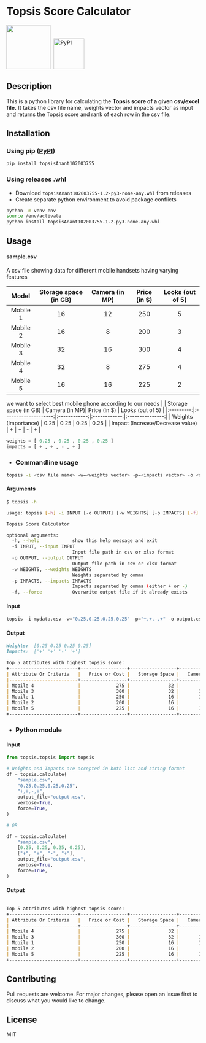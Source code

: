 # Topsis Score Calculator

<div>
<a href = "https://pepy.tech/project/topsisanant102003755/"><img src = "https://static.pepy.tech/personalized-badge/topsisanant102003755?period=total&units=international_system&left_color=black&right_color=orange&left_text=Downloads" width = 115/></a>&nbsp;
<a href = "https://pypi.org/project/topsisAnant102003755/"><img alt="PyPI" src="https://img.shields.io/pypi/v/topsisanant102003755" width = 80></a>
</div>

## Description
This is a python library for calculating the **Topsis score of a given csv/excel file.** It takes the csv file name, weights vector and impacts vector as input and returns the Topsis score and rank of each row in the csv file.

## Installation 
### Using pip ([PyPI](https://pypi.org/project/topsisAnant102003755/))
    
```sh
pip install topsisAnant102003755
```
### Using releases .whl
* Download ```topsisAnant102003755-1.2-py3-none-any.whl``` from releases
* Create separate python environment to avoid package conflicts
```sh
python -m venv env
source /env/activate
python install topsisAnant102003755-1.2-py3-none-any.whl
```


## Usage

#### sample.csv

A csv file showing data for different mobile handsets having varying features

| Model  | Storage space (in GB) | Camera (in MP)| Price (in $)  | Looks (out of 5) |
| :----: |:--------------------:|:------------:|:------------:|:---------------:|
| Mobile 1 | 16 | 12 | 250 | 5 |
| Mobile 2 | 16 | 8  | 200 | 3 |
| Mobile 3 | 32 | 16 | 300 | 4 |
| Mobile 4 | 32 | 8  | 275 | 4 |
| Mobile 5 | 16 | 16 | 225 | 2 |

we want to select best mobile phone according to our needs
|  | Storage space (in GB) | Camera (in MP)| Price (in $)  | Looks (out of 5) |
|:---------:|:--------------------:|:------------:|:------------:|:---------------:|
| Weights (Importance) | 0.25 | 0.25 | 0.25 | 0.25 |
| Impact (Increase/Decrease value) | + | + | - | + |


```python
weights = [ 0.25 , 0.25 , 0.25 , 0.25 ]
impacts = [ + , + , - , + ]
```

* ### Commandline usage

```bash
topsis -i <csv file name> -w=<weights vector> -p=<impacts vector> -o <output file name> -f
```

#### Arguments
```sh
$ topsis -h

usage: topsis [-h] -i INPUT [-o OUTPUT] [-w WEIGHTS] [-p IMPACTS] [-f]

Topsis Score Calculator

optional arguments:
  -h, --help            show this help message and exit
  -i INPUT, --input INPUT
                        Input file path in csv or xlsx format
  -o OUTPUT, --output OUTPUT
                        Output file path in csv or xlsx format
  -w WEIGHTS, --weights WEIGHTS
                        Weights separated by comma
  -p IMPACTS, --impacts IMPACTS
                        Impacts separated by comma (either + or -)
  -f, --force           Overwrite output file if it already exists
```

#### Input

```python
topsis -i mydata.csv -w="0.25,0.25,0.25,0.25" -p="+,+,-,+" -o output.csv -f
```
   


#### Output
```md
Weights:  [0.25 0.25 0.25 0.25]
Impacts:  ['+' '+' '-' '+']

Top 5 attributes with highest topsis score:
+-------------------------+-----------------+-----------------+----------+---------+----------------+--------+
| Attribute Or Criteria   |   Price or Cost |   Storage Space |   Camera |   Looks |   Topsis Score |   Rank |
|-------------------------+-----------------+-----------------+----------+---------+----------------+--------|
| Mobile 4                |             275 |              32 |        8 |       4 |         0.796  |      1 |
| Mobile 3                |             300 |              32 |       16 |       4 |         0.5776 |      2 |
| Mobile 1                |             250 |              16 |       12 |       5 |         0.5343 |      3 |
| Mobile 2                |             200 |              16 |        8 |       3 |         0.4224 |      4 |
| Mobile 5                |             225 |              16 |       16 |       2 |         0.0727 |      5 |
+-------------------------+-----------------+-----------------+----------+---------+----------------+--------+

``` 

* ### Python module

#### Input
```python
from topsis.topsis import topsis

# Weights and Impacts are accepted in both list and string format
df = topsis.calculate(
    "sample.csv",
    "0.25,0.25,0.25,0.25",
    "+,+,-,+",
    output_file="output.csv",
    verbose=True,
    force=True,
)

# OR

df = topsis.calculate(
    "sample.csv",
    [0.25, 0.25, 0.25, 0.25],
    ["+", "+", "-", "+"],
    output_file="output.csv",
    verbose=True,
    force=True,
)

```

#### Output
```md

Top 5 attributes with highest topsis score:
+-------------------------+-----------------+-----------------+----------+---------+----------------+--------+
| Attribute Or Criteria   |   Price or Cost |   Storage Space |   Camera |   Looks |   Topsis Score |   Rank |
|-------------------------+-----------------+-----------------+----------+---------+----------------+--------|
| Mobile 4                |             275 |              32 |        8 |       4 |         0.796  |      1 |
| Mobile 3                |             300 |              32 |       16 |       4 |         0.5776 |      2 |
| Mobile 1                |             250 |              16 |       12 |       5 |         0.5343 |      3 |
| Mobile 2                |             200 |              16 |        8 |       3 |         0.4224 |      4 |
| Mobile 5                |             225 |              16 |       16 |       2 |         0.0727 |      5 |
+-------------------------+-----------------+-----------------+----------+---------+----------------+--------+

```


## Contributing
Pull requests are welcome. For major changes, please open an issue first to discuss what you would like to change.

## License
MIT
